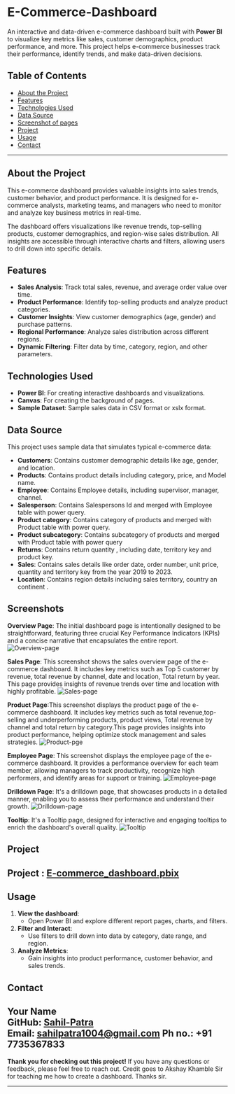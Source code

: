 # E-Commerce-Dashboard

An interactive and data-driven e-commerce dashboard built with **Power BI** to visualize key metrics like sales, customer demographics, product performance, and more. This project helps e-commerce businesses track their performance, identify trends, and make data-driven decisions.

## Table of Contents
- [About the Project](#about-the-project)
- [Features](#features)
- [Technologies Used](#technologies-used)
- [Data Source](#data-source)
- [Screenshot of pages](#Screenshots)
- [Project](#Project)
- [Usage](#usage)
- [Contact](#contact)

---

## About the Project
This e-commerce dashboard provides valuable insights into sales trends, customer behavior, and product performance. It is designed for e-commerce analysts, marketing teams, and managers who need to monitor and analyze key business metrics in real-time. 

The dashboard offers visualizations like revenue trends, top-selling products, customer demographics, and region-wise sales distribution. All insights are accessible through interactive charts and filters, allowing users to drill down into specific details.

## Features
- **Sales Analysis**: Track total sales, revenue, and average order value over time.
- **Product Performance**: Identify top-selling products and analyze product categories.
- **Customer Insights**: View customer demographics (age, gender) and purchase patterns.
- **Regional Performance**: Analyze sales distribution across different regions.
- **Dynamic Filtering**: Filter data by time, category, region, and other parameters.
  
## Technologies Used
- **Power BI**: For creating interactive dashboards and visualizations.
- **Canvas**: For creating the background of pages.
- **Sample Dataset**: Sample sales data in CSV format or xslx format.

## Data Source
This project uses sample data that simulates typical e-commerce data:
- **Customers**: Contains customer demographic details like age, gender, and location.
- **Products**: Contains product details including category, price, and Model name.
- **Employee**: Contains Employee details, including supervisor, manager, channel.
- **Salesperson**: Contains Salespersons Id and merged with Employee table with power query.
- **Product category**: Contains category of products and merged with Product table with power query.
- **Product subcategory**: Contains subcategory of products and merged with Product table with power query
- **Returns**: Contains return quantity , including date, territory key and product key.
- **Sales**: Contains sales details like order date, order number, unit price, quantity and territory key from the year 2019 to 2023.
- **Location**: Contains region details including sales territory, country an continent .

## Screenshots
  **Overview Page**: The initial dashboard page is intentionally designed to be straightforward, featuring three crucial Key Performance Indicators (KPIs) and a concise narrative that encapsulates the entire report.
  ![Overview-page](assets/images/Overview_page.png)

  **Sales Page**: This screenshot shows the sales overview page of the e-commerce dashboard. It includes key metrics such as Top 5 customer by revenue, total revenue by channel, date and location, Total return by year. This page provides insights of revenue trends over time and location with highly profitable.
   ![Sales-page](assets/images/Sales_page.png)

  **Product Page**:This screenshot displays the product page of the e-commerce dashboard. It includes key metrics such as total revenue,top-selling and underperforming products, product views, Total revenue by channel and total return by category.This page provides insights into product performance, helping optimize stock management and sales strategies.
   ![Product-pge](assets/images/Product_page.png)

  **Employee Page**: This screenshot displays the employee page of the e-commerce dashboard. It provides a performance overview for each team member, allowing managers to track productivity, recognize high performers, and identify areas for support or training.
    ![Employee-page](assets/images/Employee_page.png)

  **Drilldown Page**: It's a drilldown page, that showcases products in a detailed manner, enabling you to assess their performance and understand their growth. 
   ![Drilldown-page](assets/images/Details_page.png)

  **Tooltip**: It's a Tooltip page, designed for interactive and engaging tooltips to enrich the dashboard's overall quality.
    ![Tooltip](assets/images/Tooltips_page.png)

## Project
  ## **Project** : [E-commerce_dashboard.pbix](https://app.powerbi.com/view?r=eyJrIjoiNjMyZGZiMGMtZTk3My00NThhLWFmOTEtNmU4MzNjNTBhNWMzIiwidCI6ImRiOThlOTIzLWQyZWEtNDY2MS1hZDE1LTI3YzUyNjA2MGEyYiJ9)
## Usage
1. **View the dashboard**:
   - Open Power BI and explore different report pages, charts, and filters.
2. **Filter and Interact**:
   - Use filters to drill down into data by category, date range, and region.
3. **Analyze Metrics**:
   - Gain insights into product performance, customer behavior, and sales trends.

## Contact
**Your Name**  
GitHub: [Sahil-Patra](https://github.com/Sahil-Patra)  
Email: sahilpatra1004@gmail.com
Ph no.: +91 7735367833
---

**Thank you for checking out this project!** If you have any questions or feedback, please feel free to reach out.
Credit goes to Akshay Khamble Sir for teaching me how to create a dashboard. Thanks sir.


---
